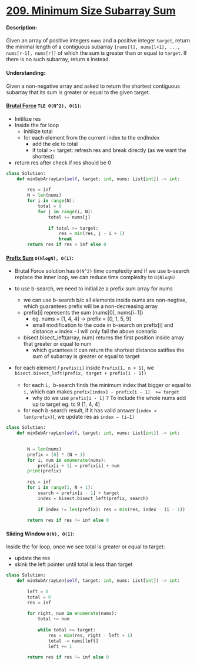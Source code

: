 # [209. Minimum Size Subarray Sum](https://leetcode.com/problems/minimum-size-subarray-sum/)


#### Description:

Given an array of positive integers `nums` and a positive integer `target`, return the minimal length of a contiguous subarray `[nums[l], nums[l+1], ..., nums[r-1], nums[r]]` of which the sum is greater than or equal to `target`. If there is no such subarray, return `0` instead.

#### Understanding:

Given a non-negative array and asked to return the shortest contiguous subarray that its sum is greater or equal to the given target. 

#### [Brutal Force](https://leetcode.cn/problems/minimum-size-subarray-sum/solution/chang-du-zui-xiao-de-zi-shu-zu-by-leetcode-solutio/) `TLE O(N^2), O(1)`:
- Initilize res
- Inside the for loop
	-  Initilize total
	-  for each element from the current index to the endIndex
		- add the ele to total
		- if total >= target: refresh res and break directly (as we want the shortest)
- return res after check if res should be 0
		
```python 
class Solution:
    def minSubArrayLen(self, target: int, nums: List[int]) -> int:
        
        res = inf
        N = len(nums)
        for i in range(N):
            total = 0
            for j in range(i, N):
                total += nums[j]
                
                if total >= target:
                    res = min(res, j - i + 1)
                    break
        return res if res < inf else 0
```
#### [Prefix Sum](https://leetcode.cn/problems/minimum-size-subarray-sum/solution/chang-du-zui-xiao-de-zi-shu-zu-by-leetcode-solutio/) `O(NlogN), O(1)`:

- Brutal Force solution has `O(N^2)` time complexity and if we use b-search replace the inner loop, we can reduce time complexity to `O(NlogN)` 

- to use b-search, we need to initialize a prefix sum array for nums
	- we can use b-search b/c all elements inside nums are non-negtive, which guarantees prefix will be a non-decreasing array 
    - prefix[i] represents the sum (nums[0], nums[i−1]) 
		- eg. nums = [1, 4, 4] -> prefix = [0, 1, 5, 9]  
		- small modification to the code in b-search on prefix[i] and distance = index - i will only fail the above scenario
	- bisect.bisect_left(array, num) returns the first position inside array that greater or equal to num
		- which gurantees it can return the shortest distance satifies the sum of subarray is greater or equal to target  
- for each element / `prefix[i]` inside `Prefix[1, n + 1]`, we `bisect.bisect_left(prefix, target + prefix[i - 1])` 
	- for each `i`，b-search finds the minimum index that bigger or equal to ` i,` which can makes `prefix[index] - prefix[i - 1]  >= target` 
		- why do we use `prefix[i - 1]` ?  To include the whole nums add up to target eg. tc 9 [1, 4, 4]  
	- for each b-search result, if it has valid answer (`index < len(prefix)`), we update res as `index − (i−1)`

```python
class Solution:
    def minSubArrayLen(self, target: int, nums: List[int]) -> int:
        

        N = len(nums)
        prefix = [0] * (N + 1) 
        for i, num in enumerate(nums):
            prefix[i + 1] = prefix[i] + num
        print(prefix)
        
        res = inf
        for i in range(1, N + 1):
            search = prefix[i - 1] + target
            index = bisect.bisect_left(prefix, search)
            
            if index != len(prefix): res = min(res, index - (i - 1))
                
        return res if res != inf else 0
```



#### Sliding Window `O(N), O(1)`:

Inside the for loop, once we see total is greater or equal to target:

- update the res 
- skink the left pointer until total is less than target

```python
class Solution:
    def minSubArrayLen(self, target: int, nums: List[int]) -> int:
        
        left = 0
        total = 0
        res = inf
        
        for right, num in enumerate(nums):
            total += num
                        
            while total >= target:
                res = min(res, right - left + 1)
                total -= nums[left]
                left += 1
                
        return res if res != inf else 0
```









